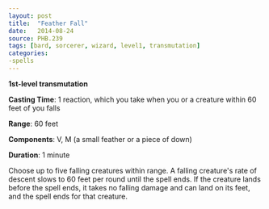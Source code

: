 ```yaml
---
layout: post
title:  "Feather Fall"
date:   2014-08-24
source: PHB.239
tags: [bard, sorcerer, wizard, level1, transmutation]
categories:
-spells
---
```


**1st-level transmutation**

**Casting Time**: 1 reaction, which you take when you or a creature within 60 feet of you falls

**Range**: 60 feet

**Components**: V, M (a small feather or a piece of down)

**Duration**: 1 minute

Choose up to five falling creatures within range. A falling creature's rate of descent slows to 60 feet per round until the spell ends. If the creature lands before the spell ends, it takes no falling damage and can land on its feet, and the spell ends for that creature.
